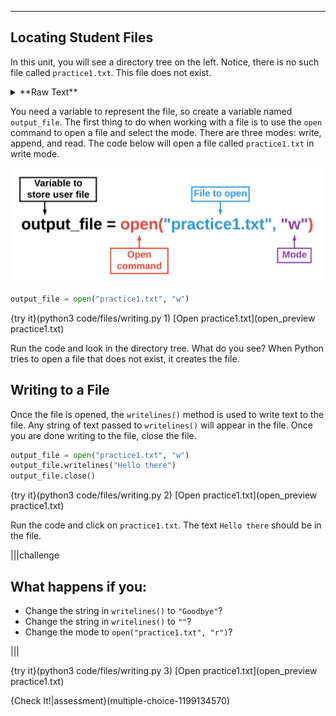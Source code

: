 ----------

## Locating Student Files

In this unit, you will see a directory tree on the left. Notice, there is no such file called `practice1.txt`. This file does not exist.

<details><summary>**Raw Text**</summary>When writing to text files, Python outputs raw text. Raw text is the text that appears in a text editor. There is no special formatting or extra information attached to this text. Text in MS Word is not raw text. Raw text files have the extension `.txt`.</details>

You need a variable to represent the file, so create a variable named `output_file`. The first thing to do when working with a file is to use the `open` command to open a file and select the mode. There are three modes: write, append, and read. The code below will open a file called `practice1.txt` in write mode.

![Open File](.guides/images/open-file.png)

```python
output_file = open("practice1.txt", "w")
```

{try it}(python3 code/files/writing.py 1)
[Open practice1.txt](open_preview practice1.txt)

Run the code and look in the directory tree. What do you see? When Python tries to open a file that does not exist, it creates the file.


## Writing to a File

Once the file is opened, the `writelines()` method is used to write text to the file. Any string of text passed to `writelines()` will appear in the file. Once you are done writing to the file, close the file.

```python
output_file = open("practice1.txt", "w")
output_file.writelines("Hello there")
output_file.close()
```

{try it}(python3 code/files/writing.py 2)
[Open practice1.txt](open_preview practice1.txt)

Run the code and click on `practice1.txt`. The text `Hello there` should be in the file.

|||challenge
## What happens if you:
* Change the string in `writelines()` to `"Goodbye"`?
* Change the string in `writelines()` to `""`?
* Change the mode to `open("practice1.txt", "r")`?

|||

{try it}(python3 code/files/writing.py 3)
[Open practice1.txt](open_preview practice1.txt)

{Check It!|assessment}(multiple-choice-1199134570)
